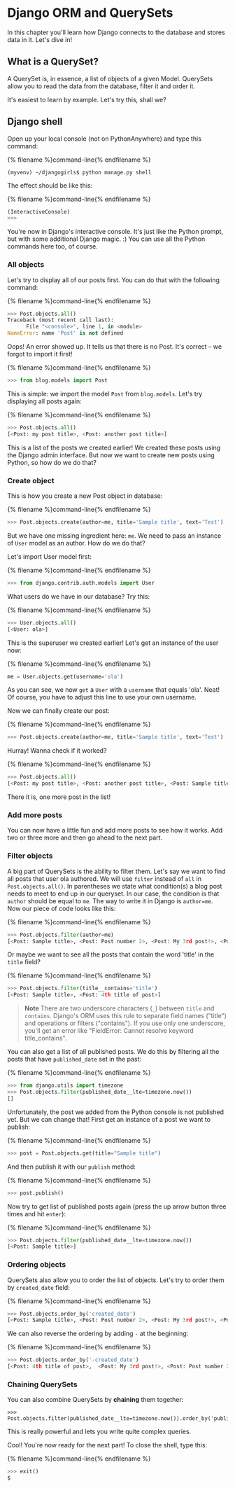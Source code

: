 # Django ORM and QuerySets

In this chapter you'll learn how Django connects to the database and stores data in it. Let's dive in!


## What is a QuerySet?

A QuerySet is, in essence, a list of objects of a given Model. QuerySets allow you to read the data from the database, filter it and order it.

It's easiest to learn by example. Let's try this, shall we?


## Django shell

Open up your local console (not on PythonAnywhere) and type this command:

{% filename %}command-line{% endfilename %}
```
(myvenv) ~/djangogirls$ python manage.py shell
```

The effect should be like this:

{% filename %}command-line{% endfilename %}
```python
(InteractiveConsole)
>>>
```

You're now in Django's interactive console. It's just like the Python prompt, but with some additional Django magic. :)  You can use all the Python commands here too, of course.


### All objects

Let's try to display all of our posts first. You can do that with the following command:

{% filename %}command-line{% endfilename %}
```python
>>> Post.objects.all()
Traceback (most recent call last):
      File "<console>", line 1, in <module>
NameError: name 'Post' is not defined
```

Oops! An error showed up. It tells us that there is no Post. It's correct – we forgot to import it first!

{% filename %}command-line{% endfilename %}
```python
>>> from blog.models import Post
```

This is simple: we import the model `Post` from `blog.models`. Let's try displaying all posts again:

{% filename %}command-line{% endfilename %}
```python
>>> Post.objects.all()
[<Post: my post title>, <Post: another post title>]
```

This is a list of the posts we created earlier! We created these posts using the Django admin interface. But now we want to create new posts using Python, so how do we do that?


### Create object

This is how you create a new Post object in database:

{% filename %}command-line{% endfilename %}
```python
>>> Post.objects.create(author=me, title='Sample title', text='Test')
```

But we have one missing ingredient here: `me`. We need to pass an instance of `User` model as an author. How do we do that?

Let's import User model first:

{% filename %}command-line{% endfilename %}
```python
>>> from django.contrib.auth.models import User
```

What users do we have in our database? Try this:

{% filename %}command-line{% endfilename %}
```python
>>> User.objects.all()
[<User: ola>]
```

This is the superuser we created earlier! Let's get an instance of the user now:

{% filename %}command-line{% endfilename %}
```python
me = User.objects.get(username='ola')
```

As you can see, we now `get` a `User` with a `username` that equals 'ola'. Neat! Of course, you have to adjust this line to use your own username.

Now we can finally create our post:

{% filename %}command-line{% endfilename %}
```python
>>> Post.objects.create(author=me, title='Sample title', text='Test')
```

Hurray! Wanna check if it worked?

{% filename %}command-line{% endfilename %}
```python
>>> Post.objects.all()
[<Post: my post title>, <Post: another post title>, <Post: Sample title>]
```

There it is, one more post in the list!


### Add more posts

You can now have a little fun and add more posts to see how it works. Add two or three more and then go ahead to the next part.


### Filter objects

A big part of QuerySets is the ability to filter them. Let's say we want to find all posts that user ola authored. We will use `filter` instead of `all` in `Post.objects.all()`. In parentheses we state what condition(s) a blog post needs to meet to end up in our queryset. In our case, the condition is that `author` should be equal to `me`. The way to write it in Django is `author=me`. Now our piece of code looks like this:

{% filename %}command-line{% endfilename %}
```python
>>> Post.objects.filter(author=me)
[<Post: Sample title>, <Post: Post number 2>, <Post: My 3rd post!>, <Post: 4th title of post>]
```

Or maybe we want to see all the posts that contain the word 'title' in the `title` field?

{% filename %}command-line{% endfilename %}
```python
>>> Post.objects.filter(title__contains='title')
[<Post: Sample title>, <Post: 4th title of post>]
```

> **Note** There are two underscore characters (`_`) between `title` and `contains`. Django's ORM uses this rule to separate field names ("title") and operations or filters ("contains"). If you use only one underscore, you'll get an error like "FieldError: Cannot resolve keyword title_contains".

You can also get a list of all published posts. We do this by filtering all the posts that have `published_date` set in the past:

{% filename %}command-line{% endfilename %}
```python
>>> from django.utils import timezone
>>> Post.objects.filter(published_date__lte=timezone.now())
[]
```

Unfortunately, the post we added from the Python console is not published yet. But we can change that! First get an instance of a post we want to publish:

{% filename %}command-line{% endfilename %}
```python
>>> post = Post.objects.get(title="Sample title")
```

And then publish it with our `publish` method:

{% filename %}command-line{% endfilename %}
```python
>>> post.publish()
```

Now try to get list of published posts again (press the up arrow button three times and hit `enter`):

{% filename %}command-line{% endfilename %}
```python
>>> Post.objects.filter(published_date__lte=timezone.now())
[<Post: Sample title>]
```


### Ordering objects

QuerySets also allow you to order the list of objects. Let's try to order them by `created_date` field:

{% filename %}command-line{% endfilename %}
```python
>>> Post.objects.order_by('created_date')
[<Post: Sample title>, <Post: Post number 2>, <Post: My 3rd post!>, <Post: 4th title of post>]
```

We can also reverse the ordering by adding `-` at the beginning:

{% filename %}command-line{% endfilename %}
```python
>>> Post.objects.order_by('-created_date')
[<Post: 4th title of post>,  <Post: My 3rd post!>, <Post: Post number 2>, <Post: Sample title>]
```


### Chaining QuerySets 

You can also combine QuerySets by **chaining** them together:

```
>>> Post.objects.filter(published_date__lte=timezone.now()).order_by('published_date')
```

This is really powerful and lets you write quite complex queries.

Cool! You're now ready for the next part! To close the shell, type this:

{% filename %}command-line{% endfilename %}
```python
>>> exit()
$
```
